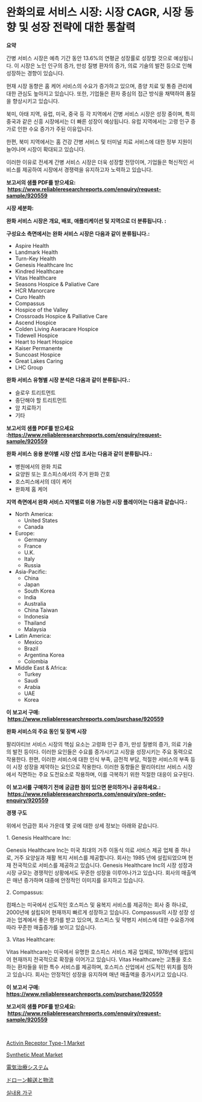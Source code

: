 <p><h1>완화의료 서비스 시장: 시장 CAGR, 시장 동향 및 성장 전략에 대한 통찰력</h1></p><p><strong>요약</strong></p>
<p><p>간병 서비스 시장은 예측 기간 동안 13.6%의 연평균 성장률로 성장할 것으로 예상됩니다. 이 시장은 노인 인구의 증가, 만성 질병 환자의 증가, 의료 기술의 발전 등으로 인해 성장하는 경향이 있습니다.</p><p>현재 시장 동향은 홈 케어 서비스의 수요가 증가하고 있으며, 종양 치료 및 통증 관리에 대한 관심도 높아지고 있습니다. 또한, 기업들은 환자 중심의 접근 방식을 채택하여 품질을 향상시키고 있습니다.</p><p>북미, 아태 지역, 유럽, 미국, 중국 등 각 지역에서 간병 서비스 시장은 성장 중이며, 특히 중국과 같은 신흥 시장에서는 더 빠른 성장이 예상됩니다. 유럽 지역에서는 고령 인구 증가로 인한 수요 증가가 주된 이유입니다.</p><p>한편, 북미 지역에서는 홈 건강 간병 서비스 및 터미널 치료 서비스에 대한 정부 지원이 늘어나며 시장이 확대되고 있습니다.</p><p>이러한 이유로 전세계 간병 서비스 시장은 더욱 성장할 전망이며, 기업들은 혁신적인 서비스를 제공하여 시장에서 경쟁력을 유지하고자 노력하고 있습니다.</p></p>
<p><strong>보고서의 샘플 PDF를 받으세요: &nbsp;<a href="https://www.reliableresearchreports.com/enquiry/request-sample/920559">https://www.reliableresearchreports.com/enquiry/request-sample/920559</a></strong></p>
<p><strong>시장 세분화:</strong></p>
<p><strong> 완화 서비스 시장은 개요, 배포, 애플리케이션 및 지역으로 더 분류됩니다. :</strong></p>
<p><strong>구성요소 측면에서는 완화 서비스 시장은 다음과 같이 분류됩니다.:</strong></p>
<p><ul><li>Aspire Health</li><li>Landmark Health</li><li>Turn-Key Health</li><li>Genesis Healthcare Inc</li><li>Kindred Healthcare</li><li>Vitas Healthcare</li><li>Seasons Hospice & Paliative Care</li><li>HCR Manorcare</li><li>Curo Health</li><li>Compassus</li><li>Hospice of the Valley</li><li>Crossroads Hospice & Palliative Care</li><li>Ascend Hospice</li><li>Colden Living Aseracare Hospice</li><li>Tidewell Hospice</li><li>Heart to Heart Hospice</li><li>Kaiser Permanente</li><li>Suncoast Hospice</li><li>Great Lakes Caring</li><li>LHC Group</li></ul></p>
<p><strong> 완화 서비스 유형별 시장 분석은 다음과 같이 분류됩니다.:</strong></p>
<p><ul><li>슬로우 트리트먼트</li><li>중단해야 할 트리트먼트</li><li>암 치료하기</li><li>기타</li></ul></p>
<p><strong>보고서의 샘플 PDF를 받으세요 :<a href="https://www.reliableresearchreports.com/enquiry/request-sample/920559">https://www.reliableresearchreports.com/enquiry/request-sample/920559</a></strong></p>
<p><strong> 완화 서비스 응용 분야별 시장 산업 조사는 다음과 같이 분류됩니다.:</strong></p>
<p><ul><li>병원에서의 완화 치료</li><li>요양원 또는 호스피스에서의 주거 완화 간호</li><li>호스피스에서의 데이 케어</li><li>완화제 홈 케어</li></ul></p>
<p><strong>지역 측면에서 완화 서비스 지역별로 이용 가능한 시장 플레이어는 다음과 같습니다.:</strong></p>
<p><ul>
    <li>
        North America:
        <ul>
            <li>United States</li>
            <li>Canada</li>
        </ul>
    </li>
    <li>
        Europe:
        <ul>
            <li>Germany</li>
            <li>France</li>
            <li>U.K.</li>
            <li>Italy</li>
            <li>Russia</li>
        </ul>
    </li>
    <li>
        Asia-Pacific:
        <ul>
            <li>China</li>
            <li>Japan</li>
            <li>South Korea</li>
            <li>India</li>
            <li>Australia</li>
            <li>China Taiwan</li>
            <li>Indonesia</li>
            <li>Thailand</li>
            <li>Malaysia</li>
        </ul>
    </li>
    <li>
        Latin America:
        <ul>
            <li>Mexico</li>
            <li>Brazil</li>
            <li>Argentina Korea</li>
            <li>Colombia</li>
        </ul>
    </li>
    <li>
        Middle East & Africa:
        <ul>
            <li>Turkey</li>
            <li>Saudi</li>
            <li>Arabia</li>
            <li>UAE</li>
            <li>Korea</li>
        </ul>
    </li>
    </ul></p>
<p><strong>이 보고서 구매: &nbsp;<a href="https://www.reliableresearchreports.com/purchase/920559">https://www.reliableresearchreports.com/purchase/920559</a></strong></p>
<p><strong>완화 서비스의 주요 동인 및 장벽 시장</strong></p>
<p><p>팔리아티브 서비스 시장의 핵심 요소는 고령화 인구 증가, 만성 질병의 증가, 의료 기술의 발전 등이다. 이러한 요인들은 수요를 증가시키고 시장을 성장시키는 주요 동력으로 작용한다. 한편, 이러한 서비스에 대한 인식 부족, 금전적 부담, 적절한 서비스의 부족 등이 시장 성장을 제약하는 요인으로 작용한다. 이러한 동향들은 팔리아티브 서비스 시장에서 직면하는 주요 도전요소로 작용하며, 이를 극복하기 위한 적절한 대응이 요구된다.</p></p>
<p><strong>이 보고서를 구매하기 전에 궁금한 점이 있으면 문의하거나 공유하세요.: &nbsp;<a href="https://www.reliableresearchreports.com/enquiry/pre-order-enquiry/920559">https://www.reliableresearchreports.com/enquiry/pre-order-enquiry/920559</a></strong></p>
<p><strong>경쟁 구도</strong></p>
<p><p>위에서 언급한 회사 가운데 몇 곳에 대한 상세 정보는 아래와 같습니다.</p><p>1. Genesis Healthcare Inc: </p><p>Genesis Healthcare Inc는 미국 최대의 거주 이동식 의료 서비스 제공 업체 중 하나로, 거주 요양실과 재활 복지 서비스를 제공합니다. 회사는 1985 년에 설립되었으며 현재 전국적으로 서비스를 제공하고 있습니다. Genesis Healthcare Inc의 시장 성장과 시장 규모는 경쟁적인 상황에서도 꾸준한 성장을 이루어나가고 있습니다. 회사의 매출액은 매년 증가하며 대중에 안정적인 이미지를 유지하고 있습니다.</p><p>2. Compassus: </p><p>컴패스는 미국에서 선도적인 호스피스 및 융복지 서비스를 제공하는 회사 중 하나로, 2000년에 설립되어 현재까지 빠르게 성장하고 있습니다. Compassus의 시장 성장 성과는 업계에서 좋은 평가를 받고 있으며, 호스피스 및 약병지 서비스에 대한 수요증가에 따라 꾸준한 매출증가를 보이고 있습니다.</p><p>3. Vitas Healthcare: </p><p>Vitas Healthcare는 미국에서 유명한 호스피스 서비스 제공 업체로, 1978년에 설립되어 현재까지 전국적으로 확장을 이어가고 있습니다. Vitas Healthcare는 고통을 호소하는 환자들을 위한 특수 서비스를 제공하며, 호스피스 산업에서 선도적인 위치를 점하고 있습니다. 회사는 안정적인 성장을 유지하며 매년 매출액을 증가시키고 있습니다.</p></p>
<p><strong>이 보고서 구매: &nbsp; <a href="https://www.reliableresearchreports.com/purchase/920559">https://www.reliableresearchreports.com/purchase/920559</a></strong></p>
<p><strong>보고서의 샘플 PDF를 받으세요: &nbsp;<a href="https://www.reliableresearchreports.com/enquiry/request-sample/920559">https://www.reliableresearchreports.com/enquiry/request-sample/920559</a></strong><strong></strong></p>
<p>&nbsp;</p>
<p><p><a href="https://issuu.com/reportprime-2/docs/activin-receptor-type-1-market-size-2030.pptx">Activin Receptor Type-1 Market</a></p><p><a href="https://issuu.com/reportprime-2/docs/synthetic-meat-market-size-2030.pptx">Synthetic Meat Market</a></p><p><a href="https://github.com/bevdtkn4419963/Market-Research-Report-List-1/blob/main/4419041183114.md">電気治療システム</a></p><p><a href="https://github.com/lababdou/Market-Research-Report-List-2/blob/main/9805350183113.md">ドローン輸送と物流</a></p><p><a href="https://github.com/jntpkh496620/Market-Research-Report-List-1/blob/main/8125562183168.md">실내용 가구</a></p></p>